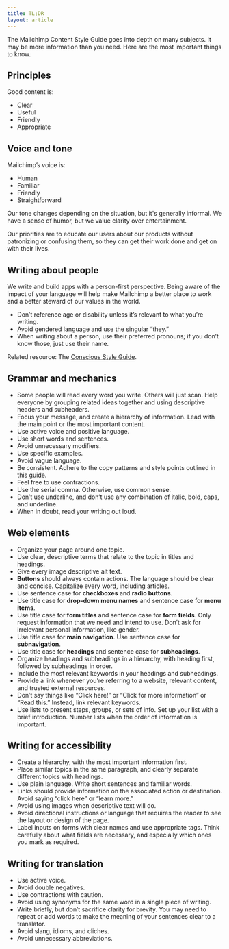 ```yaml
---
title: TL;DR
layout: article
---
```


The Mailchimp Content Style Guide goes into depth on many subjects. It may be more information than you need. Here are the most important things to know.

## Principles

Good content is:

- Clear
- Useful
- Friendly
- Appropriate

## Voice and tone

Mailchimp’s voice is:

* Human
* Familiar
* Friendly
* Straightforward

Our tone changes depending on the situation, but it's generally informal. We have a sense of humor, but we value clarity over entertainment.

Our priorities are to educate our users about our products without patronizing or confusing them, so they can get their work done and get on with their lives.

## Writing about people

We write and build apps with a person-first perspective. Being aware of the impact of your language will help make Mailchimp a better place to work and a better steward of our values in the world.

- Don’t reference age or disability unless it’s relevant to what you’re writing.
- Avoid gendered language and use the singular “they.”
- When writing about a person, use their preferred pronouns; if you don’t know those, just use their name.

Related resource: The [Conscious Style Guide](http://consciousstyleguide.com/).

## Grammar and mechanics

- Some people will read every word you write. Others will just scan. Help everyone by grouping related ideas together and using descriptive headers and subheaders.
- Focus your message, and create a hierarchy of information. Lead with the main point or the most important content.
- Use active voice and positive language.
- Use short words and sentences.
- Avoid unnecessary modifiers.
- Use specific examples.
- Avoid vague language.
- Be consistent. Adhere to the copy patterns and style points outlined in this guide.
- Feel free to use contractions.
- Use the serial comma. Otherwise, use common sense.
- Don’t use underline, and don’t use any combination of italic, bold, caps, and underline.
- When in doubt, read your writing out loud.

## Web elements

- Organize your page around one topic.
- Use clear, descriptive terms that relate to the topic in titles and headings.
- Give every image descriptive alt text.
- **Buttons** should always contain actions. The language should be clear and concise. Capitalize every word, including articles.
- Use sentence case for **checkboxes** and **radio buttons**.
- Use title case for **drop-down menu names** and sentence case for **menu items**.
- Use title case for **form titles** and sentence case for **form fields**. Only request information that we need and intend to use. Don’t ask for irrelevant personal information, like gender.
- Use title case for **main navigation**. Use sentence case for **subnavigation**.
- Use title case for **headings** and sentence case for **subheadings**.
- Organize headings and subheadings in a hierarchy, with heading first, followed by subheadings in order.
- Include the most relevant keywords in your headings and subheadings.
- Provide a link whenever you’re referring to a website, relevant content, and trusted external resources.
- Don’t say things like “Click here!” or “Click for more information” or “Read this.” Instead, link relevant keywords.
- Use lists to present steps, groups, or sets of info. Set up your list with a brief introduction. Number lists when the order of information is important.

## Writing for accessibility

- Create a hierarchy, with the most important information first.
- Place similar topics in the same paragraph, and clearly separate different topics with headings.
- Use plain language. Write short sentences and familiar words.
- Links should provide information on the associated action or destination. Avoid saying “click here” or “learn more.”
- Avoid using images when descriptive text will do.
- Avoid directional instructions or language that requires the reader to see the layout or design of the page.
- Label inputs on forms with clear names and use appropriate tags. Think carefully about what fields are necessary, and especially which ones you mark as required.

## Writing for translation

- Use active voice.
- Avoid double negatives.
- Use contractions with caution.
- Avoid using synonyms for the same word in a single piece of writing.
- Write briefly, but don’t sacrifice clarity for brevity. You may need to repeat or add words to make the meaning of your sentences clear to a translator.
- Avoid slang, idioms, and cliches.
- Avoid unnecessary abbreviations.
